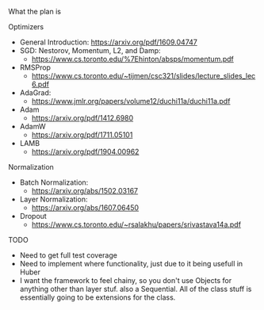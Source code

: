 What the plan is

Optimizers
- General Introduction: https://arxiv.org/pdf/1609.04747
- SGD: Nestorov, Momentum, L2, and Damp: 
    - https://www.cs.toronto.edu/%7Ehinton/absps/momentum.pdf
- RMSProp
    - https://www.cs.toronto.edu/~tijmen/csc321/slides/lecture_slides_lec6.pdf
- AdaGrad:
    - https://www.jmlr.org/papers/volume12/duchi11a/duchi11a.pdf
- Adam
    - https://arxiv.org/pdf/1412.6980
- AdamW
    - https://arxiv.org/pdf/1711.05101
- LAMB
    - https://arxiv.org/pdf/1904.00962


Normalization
- Batch Normalization: 
    - https://arxiv.org/abs/1502.03167
- Layer Normalization:
    - https://arxiv.org/abs/1607.06450
- Dropout
    - https://www.cs.toronto.edu/~rsalakhu/papers/srivastava14a.pdf




TODO
- Need to get full test coverage
- Need to implement where functionality, just due to it being usefull in Huber
- I want the framework to feel chainy, so you don't use Objects for anything other than layer stuf. also a Sequential. All of the class stuff is essentially going to be extensions for the class.